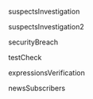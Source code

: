 suspectsInvestigation

suspectsInvestigation2

securityBreach

testCheck

expressionsVerification

newsSubscribers
